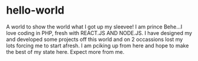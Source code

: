 # hello-world
A world to show the world what I got up my sleevee! I am prince Behe...I love coding in PHP, fresh with REACT.JS AND NODE.JS. I have designed my and developed some projects off this world and on 2 occassions lost my lots forcing me to start afresh. I am pciking up from here and hope to make the best of my state here. Expect more from me.

